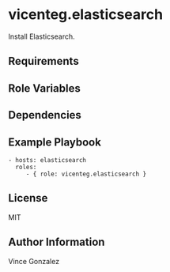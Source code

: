 vicenteg.elasticsearch
=========

Install Elasticsearch.

Requirements
------------

Role Variables
--------------

Dependencies
------------


Example Playbook
----------------

    - hosts: elasticsearch
      roles:
         - { role: vicenteg.elasticsearch }

License
-------

MIT

Author Information
------------------

Vince Gonzalez

